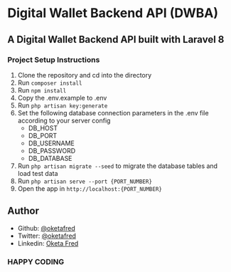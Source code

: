 # Digital Wallet Backend API (DWBA)
## A Digital Wallet Backend API built with Laravel 8
### Project Setup Instructions
1.  Clone the repository and cd into the directory
2.  Run ```composer install```
3.  Run ``` npm install ```
4.  Copy the .env.example to .env
5.  Run ```php artisan key:generate```
6.  Set the following database connection parameters in the .env file according to your server config 
    - DB_HOST
    - DB_PORT
    - DB_USERNAME
    - DB_PASSWORD
    - DB_DATABASE
7.  Run ```php artisan migrate --seed``` to migrate the database tables and load test data
8.  Run ```php artisan serve --port {PORT_NUMBER}```
9.  Open the app in ```http://localhost:{PORT_NUMBER}```

## Author

- Github: [@oketafred](https://github.com/oketafred)
- Twitter: [@oketafred](https://twitter.com/oketafred)
- Linkedin: [Oketa Fred](https://www.linkedin.com/in/oketafred/)

### HAPPY CODING
